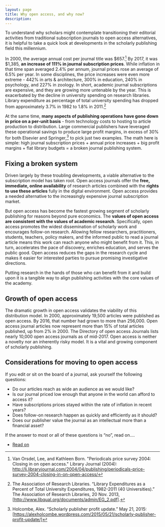 ```yaml
---
layout: page
title: Why open access, and why now?
description:
---
```

To understand why scholars might contemplate transitioning their editorial activities from traditional subscription journals to open access alternatives, it is helpful to take a quick look at developments in the scholarly publishing field this millennium.

In 2000, the average annual cost per journal title was $657.[^footnote]  By 2017, it was $1,385, **an increase of 111% in journal subscription prices**.  While inflation in that time span averaged 2.4% per annum, journal prices rose an average of 6.5% per year.  In some disciplines, the price increases were even more extreme - 442% in arts & architecture, 300% in education, 240% in psychology, and 227% in zoology. In short, academic journal subscriptions are expensive, and they are growing more untenable by the year.  This is exacerbated by the decline in university spending on research libraries. Library expenditure as percentage of total university spending has dropped from approximately 3.7% in 1982 to 1.8% in 2011.[^footnote2]

At the same time, **many aspects of publishing operations have gone down in price on a per-unit basis** - from technology costs to hosting to article production to distribution.  Large commercial publishers have leveraged these operational savings to produce large profit margins, in excess of 30% for both Elsevier and Springer,[^footnote3] to pick just two examples.  The math here is simple:  high journal subscription prices + annual price increases + big profit margins + flat library budgets = a broken journal publishing system.

## Fixing a broken system
Driven largely by these troubling developments, a viable alternative to the subscription model has taken root.  Open access journals offer the **free, immediate, online availability** of research articles combined with the **rights to use these articles** fully in the digital environment. Open access provides a needed alternative to the increasingly expensive journal subscription market.

But open access has become the fastest growing segment of scholarly publishing for reasons beyond pure economics.  The **values of open access are consistent with the values of academic research**. Specifically, open access promotes the widest dissemination of scholarly work and encourages follow-on research.  Allowing fellow researchers, practitioners, students, teachers, policy makers, and the informed public to read a journal article means this work can reach anyone who might benefit from it.  This, in turn, accelerates the pace of discovery, enriches education, and serves the public good. Open access reduces the gaps in the research cycle and makes it easier for interested parties to pursue promising investigative directions.  

Putting research in the hands of those who can benefit from it and build upon it is a tangible way to
align publishing activities with the core values of the academy.

## Growth of open access
The dramatic growth in open access validates the viability of this distribution model.  In 2000, approximately 19,500 articles were published as open access. By 2016, that number had grown to more than 256,000. Open access journal articles now represent more than 15% of total articles published, up from 2% in 2000.  The Directory of open access Journals lists nearly 10,000 open access journals as of mid-2017.  Open access is neither a novelty nor an inherently risky model.  It is a vital and growing component of scholarly publishing.

## Considerations for moving to open access
If you edit or sit on the board of a journal, ask yourself the following questions:

* Do our articles reach as wide an audience as we would like?
* Is our journal priced low enough that anyone in the world can afford to access it?
* Have subscriptions prices stayed within the rate of inflation in recent years?
* Does follow-on research happen as quickly and efficiently as it should?
* Does our publisher value the journal as an intellectual more than a financial asset?

If the answer to most or all of these questions is “no”, read on….
<ul class="actions">
  <li><a href="{{ 'determining-if-your-journal-is-a-good-fit-for-open-access' | absolute_url }}" class="button">Read on</a></li>
</ul>


[^footnote]: Van Orsdel, Lee, and Kathleen Born. "Periodicals price survey 2004: Closing in on open access." Library Journal (2004): http://lj.libraryjournal.com/2004/04/publishing/periodicals-price-survey-2004-closing-in-on-open-access/

[^footnote2]: The Association of Research Libraries. “Library Expenditures as a Percent of Total University Expenditures, 1982-2011 (40 Universities).” The Association of Research Libraries, 20 Nov. 2013, [http://www.libqual.org/documents/admin/EG_2.pdf].

[^footnote3]: Holcombe, Alex. “Scholarly publisher profit update.” May 21, 2015: [https://alexholcombe.wordpress.com/2015/05/21/scholarly-publisher-profit-update/]
